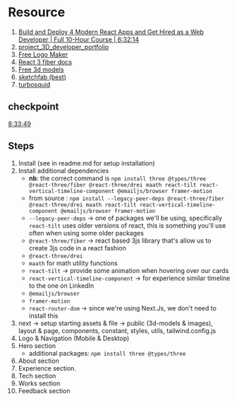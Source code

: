 # Resource

1. [Build and Deploy 4 Modern React Apps and Get Hired as a Web Developer | Full 10-Hour Course | 6:32:14](https://youtu.be/tllZWCQZ9_0?t=23534)
2. [project_3D_developer_portfolio](https://github.com/adrianhajdin/project_3D_developer_portfolio)
3. [Free Logo Maker](https://logo.com/)
4. [React 3 fiber docs](https://docs.pmnd.rs/)
5. [Free 3d models](https://free3d.com/3d-models/)
6. [sketchfab (best)](https://sketchfab.com/)
7. [turbosquid](https://www.turbosquid.com/)

## checkpoint

[8:33:49](https://youtu.be/tllZWCQZ9_0?t=24294)

## Steps

1. Install (see in readme.md for setup installation)
2. Install additional dependencies
   - **nb**: the correct command is `npm install three @types/three @react-three/fiber @react-three/drei maath react-tilt react-vertical-timeline-component @emailjs/browser framer-motion`
   - from source : `npm install --legacy-peer-deps @react-three/fiber @react-three/drei maath react-tilt react-vertical-timeline-component @emailjs/browser framer-motion`
   - `--legacy-peer-deps` -> one of packages we'll be using, specifically `react-tilt` uses older versions of react, this is something you'll use often when using some older packages
   - `@react-three/fiber` -> react based 3js library that's allow us to create 3js code in a react fashion
   - `@react-three/drei`
   - `maath` for math utility functions
   - `react-tilt` -> provide some animation when hovering over our cards
   - `react-vertical-timeline-component` -> for experience similar timeline to the one on LinkedIn
   - `@emailjs/browser`
   - `framer-motion`
   - `react-router-dom` -> since we're using Next.Js, we don't need to install this
3. next -> setup starting assets & file -> public (3d-models & images), layout & page, components, constant, styles, utils, tailwind.config.js
4. Logo & Navigation (Mobile & Desktop)
5. Hero section
   - additional packages: `npm install three @types/three`
6. About section
7. Experience section. <!-- FIXME: Warning: Extra attributes from the server: style at html app-index.js:31-->
8. Tech section
9. Works section
10. Feedback section
